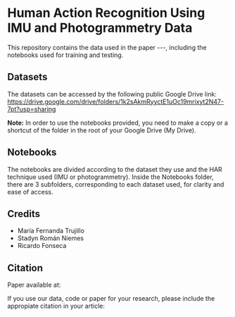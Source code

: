 # Human Action Recognition Using IMU and Photogrammetry Data
This repository contains the data used in the paper ---, including the notebooks used for training and testing.

## Datasets

The datasets can be accessed by the following public Google Drive link: https://drive.google.com/drive/folders/1k2sAkmRyyctE1uOc19mrixyt2N47-7pt?usp=sharing

**Note:** In order to use the notebooks provided, you need to make a copy or a shortcut of the folder in the root of your Google Drive (My Drive).

## Notebooks

The notebooks are divided according to the dataset they use and the HAR technique used (IMU or photogrammetry). Inside the Notebooks folder, there are 3 subfolders, corresponding to each dataset used, for clarity and ease of access.

## Credits

- María Fernanda Trujillo
- Stadyn Román Niemes
- Ricardo Fonseca

## Citation

Paper available at:


If you use our data, code or paper for your research, please include the appropiate citation in your article:
